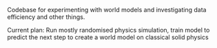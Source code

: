 Codebase for experimenting with world models and investigating data efficiency and other things.

Current plan: Run mostly randomised physics simulation, train model to predict the next step to create a world model on classical solid physics